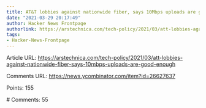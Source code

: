 ```yaml
---
title: AT&T lobbies against nationwide fiber, says 10Mbps uploads are good enough
date: "2021-03-29 20:17:49"
author: Hacker News Frontpage
authorlink: https://arstechnica.com/tech-policy/2021/03/att-lobbies-against-nationwide-fiber-says-10mbps-uploads-are-good-enough
tags:
- Hacker-News-Frontpage
---
```


<p>Article URL: <a href="https://arstechnica.com/tech-policy/2021/03/att-lobbies-against-nationwide-fiber-says-10mbps-uploads-are-good-enough">https://arstechnica.com/tech-policy/2021/03/att-lobbies-against-nationwide-fiber-says-10mbps-uploads-are-good-enough</a></p>
<p>Comments URL: <a href="https://news.ycombinator.com/item?id=26627637">https://news.ycombinator.com/item?id=26627637</a></p>
<p>Points: 155</p>
<p># Comments: 55</p>
